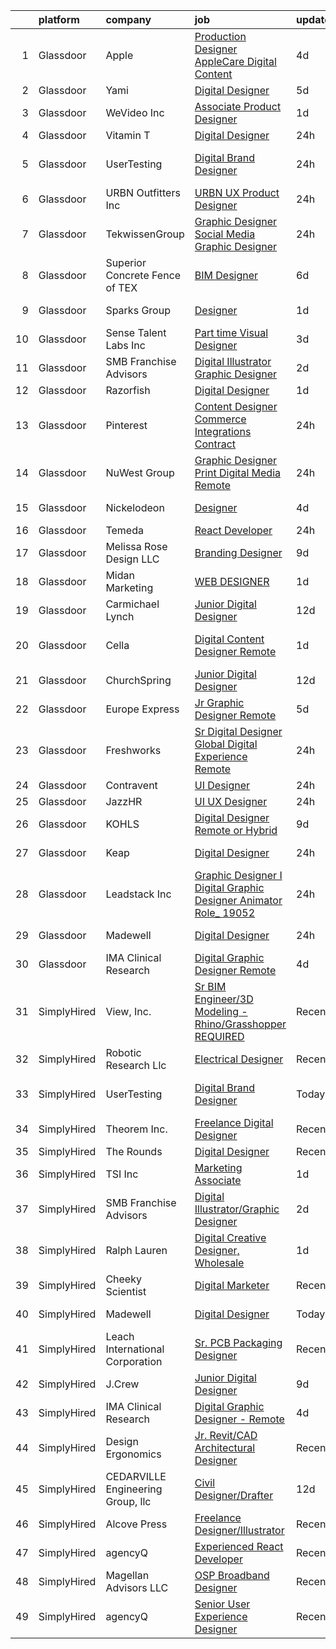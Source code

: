 

|    | platform    | company                           | job                                                                                                                                                                                                                                                                                                                                                                                                                                                                                                                                                                                                                                                                                                                                                                                                                                                                                                                                                                                                                                                                                                                     | update_time   | location            |
|---:|:------------|:----------------------------------|:------------------------------------------------------------------------------------------------------------------------------------------------------------------------------------------------------------------------------------------------------------------------------------------------------------------------------------------------------------------------------------------------------------------------------------------------------------------------------------------------------------------------------------------------------------------------------------------------------------------------------------------------------------------------------------------------------------------------------------------------------------------------------------------------------------------------------------------------------------------------------------------------------------------------------------------------------------------------------------------------------------------------------------------------------------------------------------------------------------------------|:--------------|:--------------------|
|  1 | Glassdoor   | Apple                             | [Production Designer  AppleCare Digital Content](https://www.glassdoor.com/partner/jobListing.htm?pos=127&ao=1136043&s=58&guid=00000181d76dfb75bf214b76447ea758&src=GD_JOB_AD&t=SR&vt=w&cs=1_753a69b4&cb=1657176718625&jobListingId=1007979225819&jrtk=3-0-1g7bmrusqgspc801-1g7bmrutag2q6800-dad11077a32df63b-)                                                                                                                                                                                                                                                                                                                                                                                                                                                                                                                                                                                                                                                                                                                                                                                                         | 4d            | Austin, TX          |
|  2 | Glassdoor   | Yami                              | [Digital Designer](https://www.glassdoor.com/partner/jobListing.htm?pos=125&ao=1136043&s=58&guid=00000181d76dfb75bf214b76447ea758&src=GD_JOB_AD&t=SR&vt=w&ea=1&cs=1_1f32bb45&cb=1657176718624&jobListingId=1007977646942&jrtk=3-0-1g7bmrusqgspc801-1g7bmrutag2q6800-9d231020461ecac7-)                                                                                                                                                                                                                                                                                                                                                                                                                                                                                                                                                                                                                                                                                                                                                                                                                                  | 5d            | Brea, CA            |
|  3 | Glassdoor   | WeVideo  Inc                      | [Associate Product Designer](https://www.glassdoor.com/partner/jobListing.htm?pos=121&ao=1136043&s=58&guid=00000181d76dfb75bf214b76447ea758&src=GD_JOB_AD&t=SR&vt=w&ea=1&cs=1_572ef78d&cb=1657176718624&jobListingId=1007985886796&jrtk=3-0-1g7bmrusqgspc801-1g7bmrutag2q6800-e0b6d83d11a9c633-)                                                                                                                                                                                                                                                                                                                                                                                                                                                                                                                                                                                                                                                                                                                                                                                                                        | 1d            | Remote              |
|  4 | Glassdoor   | Vitamin T                         | [Digital Designer](https://www.glassdoor.com/partner/jobListing.htm?pos=105&ao=1110586&s=58&guid=00000181d76dfb75bf214b76447ea758&src=GD_JOB_AD&t=SR&vt=w&cs=1_1f2553eb&cb=1657176718622&jobListingId=1007988105834&cpc=149B3D5996025BBA&jrtk=3-0-1g7bmrusqgspc801-1g7bmrutag2q6800-d18b897defb9bc20--6NYlbfkN0DMrcEu7yrtATojKJA7cEzGQ3FdRGWLh0CZQInL4ECGI6k5tN82kdM0cJmh4vC7GghezKk5m2JYmPve7fndKvJj3p1JGYJu3XmaJPEkqoeOCeitshuhieIdh4Ojb2neMV6Oe7_MHG-BY5XiSihBHsAxb9HzJTDGubyCarDoUJPvlCbhzVOn1EpKiucau4OFYHw0I-A8RdJ2PoE5r2FG-UmtgUdSrQnSP9-j4o684cMDAWMw0rIgGOKN4AYCJbom7-3FcbkVchlEicCB6H0e6_4roa5PtQKe0uh4pjCYrJqcepmsYyCm8WEPeQ420SfOejwkYahLKLIFKW8kWjbHvgW7CXdfryfVvNMkAiasX4-MYzRKlI1Ct4kMui7-d0NSUjk409DVgeN1s6B4NCk65RCqp-no_RwhepDhy1_3NgilqGP1ojxkNW_dxbUwXGuAS99jUWqAJfGbaUN_55z9KxvU0MO80sySYuc%3D)                                                                                                                                                                                                                                                                                                    | 24h           | Pacific, MO         |
|  5 | Glassdoor   | UserTesting                       | [Digital Brand Designer](https://www.glassdoor.com/partner/jobListing.htm?pos=108&ao=1136043&s=58&guid=00000181d76dfb75bf214b76447ea758&src=GD_JOB_AD&t=SR&vt=w&ea=1&cs=1_1141e7be&cb=1657176718623&jobListingId=1007987904975&jrtk=3-0-1g7bmrusqgspc801-1g7bmrutag2q6800-ada345bd557284a0-)                                                                                                                                                                                                                                                                                                                                                                                                                                                                                                                                                                                                                                                                                                                                                                                                                            | 24h           | San Francisco, CA   |
|  6 | Glassdoor   | URBN Outfitters  Inc              | [URBN UX Product Designer](https://www.glassdoor.com/partner/jobListing.htm?pos=124&ao=1136043&s=58&guid=00000181d76dfb75bf214b76447ea758&src=GD_JOB_AD&t=SR&vt=w&cs=1_b3e5c8f2&cb=1657176718624&jobListingId=1007987505483&jrtk=3-0-1g7bmrusqgspc801-1g7bmrutag2q6800-4bb462ea3878ac3e-)                                                                                                                                                                                                                                                                                                                                                                                                                                                                                                                                                                                                                                                                                                                                                                                                                               | 24h           | Philadelphia, PA    |
|  7 | Glassdoor   | TekwissenGroup                    | [Graphic Designer   Social Media Graphic Designer](https://www.glassdoor.com/partner/jobListing.htm?pos=118&ao=1136043&s=58&guid=00000181d76dfb75bf214b76447ea758&src=GD_JOB_AD&t=SR&vt=w&ea=1&cs=1_0bbfc9a7&cb=1657176718624&jobListingId=1007987621377&jrtk=3-0-1g7bmrusqgspc801-1g7bmrutag2q6800-0a3726a4981fb766-)                                                                                                                                                                                                                                                                                                                                                                                                                                                                                                                                                                                                                                                                                                                                                                                                  | 24h           | Remote              |
|  8 | Glassdoor   | Superior Concrete Fence of TEX    | [BIM Designer](https://www.glassdoor.com/partner/jobListing.htm?pos=126&ao=1136043&s=58&guid=00000181d76dfb75bf214b76447ea758&src=GD_JOB_AD&t=SR&vt=w&ea=1&cs=1_50295b52&cb=1657176718625&jobListingId=1007974818911&jrtk=3-0-1g7bmrusqgspc801-1g7bmrutag2q6800-9420eeb8041c5051-)                                                                                                                                                                                                                                                                                                                                                                                                                                                                                                                                                                                                                                                                                                                                                                                                                                      | 6d            | Remote              |
|  9 | Glassdoor   | Sparks Group                      | [Designer](https://www.glassdoor.com/partner/jobListing.htm?pos=106&ao=1110586&s=58&guid=00000181d76dfb75bf214b76447ea758&src=GD_JOB_AD&t=SR&vt=w&cs=1_4a4ffb02&cb=1657176718622&jobListingId=1007984907906&cpc=9908D8D4413DBB8A&jrtk=3-0-1g7bmrusqgspc801-1g7bmrutag2q6800-0cdb011dd245df0c--6NYlbfkN0CVbIAoVGlVV0muHIzlWY31dYj5hrVkKa7qBWZ-hZn3g-zWnitpxah_RyLopvrEJPKEAMPXU9HMaS80CXI05aqcrVwhsRjOUcSxdkVN9CKtUgpNsvbGofoE7kpAYqOOMva1hBxHUW74frjAQrMulyw2A9Vetgs4W6ZzE3A_m1H_MrNXR-RZ-yBd5HaUpA-sW9Otk5rr6U-0f60eNjF0nOVNJXF_Prv9V_CDQsCoDIBfSI65mHELGl8-naQB8lbLaCwkg2lx-xxWwoTr-unH2KcXUAjV4IDbo7mLo9lcbS2YA2lNIvFdcd_5lW1Cysw9VXPSotUW2sphCtndmex90buBfntNKIwZoXakm4Lp3huE9anqWqGHQKI5YKcAl0Gfv-_5J2Jfq1_xtNKudFVtbQHPWQY_w5I5-TZX_PFJBu7NRr8U7p_nifqMwtzJI-TQOVECu32Qtyx0uql09-1hA47jHfCVKvpDQyfzSUMl3vL54IkzZjlcyQuQ0mScZnnZF8s%3D)                                                                                                                                                                                                                                                                            | 1d            | Rockville, MD       |
| 10 | Glassdoor   | Sense Talent Labs  Inc            | [Part time Visual Designer](https://www.glassdoor.com/partner/jobListing.htm?pos=129&ao=1136043&s=58&guid=00000181d76dfb75bf214b76447ea758&src=GD_JOB_AD&t=SR&vt=w&ea=1&cs=1_f98607c9&cb=1657176718625&jobListingId=1007981065027&jrtk=3-0-1g7bmrusqgspc801-1g7bmrutag2q6800-9c75e0d85560babc-)                                                                                                                                                                                                                                                                                                                                                                                                                                                                                                                                                                                                                                                                                                                                                                                                                         | 3d            | Remote              |
| 11 | Glassdoor   | SMB Franchise Advisors            | [Digital Illustrator Graphic Designer](https://www.glassdoor.com/partner/jobListing.htm?pos=107&ao=1136043&s=58&guid=00000181d76dfb75bf214b76447ea758&src=GD_JOB_AD&t=SR&vt=w&ea=1&cs=1_537e7a1b&cb=1657176718623&jobListingId=1007982450518&jrtk=3-0-1g7bmrusqgspc801-1g7bmrutag2q6800-c5add34959eea285-)                                                                                                                                                                                                                                                                                                                                                                                                                                                                                                                                                                                                                                                                                                                                                                                                              | 2d            | Remote              |
| 12 | Glassdoor   | Razorfish                         | [Digital Designer](https://www.glassdoor.com/partner/jobListing.htm?pos=117&ao=1136043&s=58&guid=00000181d76dfb75bf214b76447ea758&src=GD_JOB_AD&t=SR&vt=w&ea=1&cs=1_65227683&cb=1657176718623&jobListingId=1007986436358&jrtk=3-0-1g7bmrusqgspc801-1g7bmrutag2q6800-bf3d6c023041c82c-)                                                                                                                                                                                                                                                                                                                                                                                                                                                                                                                                                                                                                                                                                                                                                                                                                                  | 1d            | Seattle, WA         |
| 13 | Glassdoor   | Pinterest                         | [Content Designer  Commerce Integrations  Contract ](https://www.glassdoor.com/partner/jobListing.htm?pos=109&ao=1136043&s=58&guid=00000181d76dfb75bf214b76447ea758&src=GD_JOB_AD&t=SR&vt=w&cs=1_80e54610&cb=1657176718623&jobListingId=1007987576663&jrtk=3-0-1g7bmrusqgspc801-1g7bmrutag2q6800-fd04889908ee5cf9-)                                                                                                                                                                                                                                                                                                                                                                                                                                                                                                                                                                                                                                                                                                                                                                                                     | 24h           | Remote              |
| 14 | Glassdoor   | NuWest Group                      | [Graphic Designer  Print   Digital Media  Remote  ](https://www.glassdoor.com/partner/jobListing.htm?pos=101&ao=1110586&s=58&guid=00000181d76dfb75bf214b76447ea758&src=GD_JOB_AD&t=SR&vt=w&ea=1&cs=1_0abaaa41&cb=1657176718622&jobListingId=1007988341618&cpc=ACBF47B84C432121&jrtk=3-0-1g7bmrusqgspc801-1g7bmrutag2q6800-b5671cee6b74a1b7--6NYlbfkN0DWCPMblvXmg65e051I_4RS2vwM3HfOIbdzHgj0Ry8eUTX2grtM8WtZedPS-r9tmH844Ak2jQAYXTWcYgTqVvp2WQmGK01gyq2EfbkBOV9O0PbhnIEdyKq3J8R6dyWLmh6vIsSrCmmjl1OQVJcCZ9ATk276R7meshG8sSq8iRBoOypBHYhX-uFBD9YiZWfq25IN5MmUOq2uBjXYHcKBNhJHS19x_33jG7pwglzwgGVjkUJwxkrngxBl17cEFivVohPoZASBUjt0L_8PRbIwLLcwe0p3p6Vr41BPk8JfljYcmAqgSS00aJiHE1lpINxhwumB2-J7NToK_2x1je5FmSVqUaLzb-STPA7DQ7GLR1czjDrK79AzcTA-FlPNjQ6nQaxc2hUCMSfNA24wK_tnuoZtwoL-LdBcAlfj2NNCMcEXRBLjLJJjL9ShDTsPoaymFCPdf6VP5SfeFicaQS9nzi9zTyE2w-sB6uohsQkZOW1I_bYGy0U-Is6j4hLD6-NOK0zCmbdI3FgcAO89DjcFrUhg)                                                                                                                                                                                                            | 24h           | Remote              |
| 15 | Glassdoor   | Nickelodeon                       | [Designer](https://www.glassdoor.com/partner/jobListing.htm?pos=130&ao=1136043&s=58&guid=00000181d76dfb75bf214b76447ea758&src=GD_JOB_AD&t=SR&vt=w&cs=1_5cbbc129&cb=1657176718625&jobListingId=1007979075873&jrtk=3-0-1g7bmrusqgspc801-1g7bmrutag2q6800-3dc31ccbb5604d4a-)                                                                                                                                                                                                                                                                                                                                                                                                                                                                                                                                                                                                                                                                                                                                                                                                                                               | 4d            | New York, NY        |
| 16 | Glassdoor   | Temeda                            | [React Developer](https://www.glassdoor.com/partner/jobListing.htm?pos=102&ao=1110586&s=58&guid=00000181d76dfb75bf214b76447ea758&src=GD_JOB_AD&t=SR&vt=w&ea=1&cs=1_ddfba3f5&cb=1657176718622&jobListingId=1007987835717&cpc=56632219D727AB75&jrtk=3-0-1g7bmrusqgspc801-1g7bmrutag2q6800-8efd362505ec4907--6NYlbfkN0Cdyrb_-SYpjIsC7ShR4LTJruqxAexHI1Km_0W0EzpI0TW7AkFEGeTk7U9uX7WBMWb1CWLmVDScP2RJSem67pTjIBS85lMR3Q5ouUbMkiy_LRrLkg7-D_GAFZ8XWoE2sRqttQSVBGEsw8VcgNib9Vr_mkOGZsgAQpXdyOzA8QJAfRVqH_jUMU4pKXOkLqM2ZfxnHgND0VoxSgTPTEv4s3AhA4zlooeQqm21gxNf6oMscVL8LifQy63M2f04nYb2SONLvpiNJRgI4-MsqC6QtsjNLA5zE8-Fh7ji_RtVDU86on6KkBlDZXSP8ucy946zk9WaVitoqR8542QGGNxfMFUUnzUnWD-RP3xwEtW-WwAEby1GqjiLO-wFEuXsAiMsuQdifQy88oXJmutqJIy_QGdg0D_8qW05pfpCqrNmEf0ys810IZXydLHPObusqYUdhg6QuLEVA-qKPPRZcFu6aBTx4-a-CMh1wAIBd8GwXt0hn71R9u1NwHDsKo5SacZlu2BNpcZILO2E7Q%3D%3D)                                                                                                                                                                                                                                                  | 24h           | Remote              |
| 17 | Glassdoor   | Melissa Rose Design  LLC          | [Branding Designer](https://www.glassdoor.com/partner/jobListing.htm?pos=120&ao=1136043&s=58&guid=00000181d76dfb75bf214b76447ea758&src=GD_JOB_AD&t=SR&vt=w&ea=1&cs=1_17324a05&cb=1657176718624&jobListingId=1007967370395&jrtk=3-0-1g7bmrusqgspc801-1g7bmrutag2q6800-bb4b974040c96fc5-)                                                                                                                                                                                                                                                                                                                                                                                                                                                                                                                                                                                                                                                                                                                                                                                                                                 | 9d            | Remote              |
| 18 | Glassdoor   | Midan Marketing                   | [WEB DESIGNER](https://www.glassdoor.com/partner/jobListing.htm?pos=128&ao=1136043&s=58&guid=00000181d76dfb75bf214b76447ea758&src=GD_JOB_AD&t=SR&vt=w&ea=1&cs=1_eea15e47&cb=1657176718625&jobListingId=1007985499088&jrtk=3-0-1g7bmrusqgspc801-1g7bmrutag2q6800-821ae2e9f6eb0c1c-)                                                                                                                                                                                                                                                                                                                                                                                                                                                                                                                                                                                                                                                                                                                                                                                                                                      | 1d            | Remote              |
| 19 | Glassdoor   | Carmichael Lynch                  | [Junior Digital Designer](https://www.glassdoor.com/partner/jobListing.htm?pos=114&ao=1136043&s=58&guid=00000181d76dfb75bf214b76447ea758&src=GD_JOB_AD&t=SR&vt=w&ea=1&cs=1_6ceb5ea4&cb=1657176718626&jobListingId=1007962826978&jrtk=3-0-1g7bmrusqgspc801-1g7bmrutag2q6800-4dae77b61d00ab72-)                                                                                                                                                                                                                                                                                                                                                                                                                                                                                                                                                                                                                                                                                                                                                                                                                           | 12d           | Minneapolis, MN     |
| 20 | Glassdoor   | Cella                             | [Digital Content Designer  Remote ](https://www.glassdoor.com/partner/jobListing.htm?pos=104&ao=1110586&s=58&guid=00000181d76dfb75bf214b76447ea758&src=GD_JOB_AD&t=SR&vt=w&cs=1_e5cc8a4e&cb=1657176718622&jobListingId=1007985843966&cpc=8795CF9063CD573D&jrtk=3-0-1g7bmrusqgspc801-1g7bmrutag2q6800-82bbee50f3c53bf4--6NYlbfkN0ABL5jwqrJX8j4-zsE1pdctockIOMh3bUiDojLxDHSgfnyfdrl215GIT9Vdrv6w9UkMXFIWX0s1t70yEQygukdqxHWFlf9Ma4eNYVzVU1vSp1Djzf7QtSreSFsAxgo5FlQ83fLYI54lp-5GlqkaXC9lzScJuKRSSzPK0WR2kPCTXWnmosnwCLwRpnoxjrMoTDnJ6vE3kPOAY8xnp71KJnkCHAgfhjKLapv_KOuAOADS7XjNtJFcfXO4eWw7iIFonuzH-BElJOC_8pTzuf-M8VBbuRZPfFvu_JbnhvZrrfgjN8BkICKX3bo4U017GdYjFCmAg9ucH4c5sSOdpx4V5dUYU8pGr69pO7SuIJT0A3QqYJJkJ4H7OSjwxL8efuSipxRV0pwFKjp1oipce4UAybl_clFopii2KhOt_QKSFf6rcqkm3buW0Lr_4fXp1aZsTwLg7JTo0ffguq58levJQJ0HGEyFTii_nw4JldJRxlOJ6SZU2FhHDBtDGXmiHoFJ_RWnQTuBU5szF7mtOMwCoG4A_jMoAqOsBoWBncx6rKSCcsIxy6cifPIK9uuNFZcKsfBLXAg-LFrRVsQtyiT_Wls62dgj2MhZ90KXo9UI7N1T5VAi1PXcV2NbypR_J-3T0JVsE4AyAa9qr5WIbx8jqyiSM9QMOXH93XYBY2GfTYySYV_3zUId9D3bSgbIVSAjFLfXsPChjqcPiWO0p0q1Gvg4LFQi6GWMaCyAQq_U00NI9PAl-qIuxrOZ) | 1d            | Fort Lauderdale, FL |
| 21 | Glassdoor   | ChurchSpring                      | [Junior Digital Designer](https://www.glassdoor.com/partner/jobListing.htm?pos=116&ao=1136043&s=58&guid=00000181d76dfb75bf214b76447ea758&src=GD_JOB_AD&t=SR&vt=w&ea=1&cs=1_16584235&cb=1657176718623&jobListingId=1007961741486&jrtk=3-0-1g7bmrusqgspc801-1g7bmrutag2q6800-7ddb821e6466d333-)                                                                                                                                                                                                                                                                                                                                                                                                                                                                                                                                                                                                                                                                                                                                                                                                                           | 12d           | Remote              |
| 22 | Glassdoor   | Europe Express                    | [Jr Graphic Designer  Remote](https://www.glassdoor.com/partner/jobListing.htm?pos=110&ao=1136043&s=58&guid=00000181d76dfb75bf214b76447ea758&src=GD_JOB_AD&t=SR&vt=w&ea=1&cs=1_09d34274&cb=1657176718623&jobListingId=1007978030363&jrtk=3-0-1g7bmrusqgspc801-1g7bmrutag2q6800-71c0db605f7e66e6-)                                                                                                                                                                                                                                                                                                                                                                                                                                                                                                                                                                                                                                                                                                                                                                                                                       | 5d            | Remote              |
| 23 | Glassdoor   | Freshworks                        | [Sr  Digital Designer  Global Digital Experience  Remote ](https://www.glassdoor.com/partner/jobListing.htm?pos=113&ao=1136043&s=58&guid=00000181d76dfb75bf214b76447ea758&src=GD_JOB_AD&t=SR&vt=w&cs=1_6524d567&cb=1657176718623&jobListingId=1007988977573&jrtk=3-0-1g7bmrusqgspc801-1g7bmrutag2q6800-09ae4a09fca69d6d-)                                                                                                                                                                                                                                                                                                                                                                                                                                                                                                                                                                                                                                                                                                                                                                                               | 24h           | New York, NY        |
| 24 | Glassdoor   | Contravent                        | [UI Designer](https://www.glassdoor.com/partner/jobListing.htm?pos=115&ao=1136043&s=58&guid=00000181d76dfb75bf214b76447ea758&src=GD_JOB_AD&t=SR&vt=w&ea=1&cs=1_d9370db8&cb=1657176718623&jobListingId=1007988590199&jrtk=3-0-1g7bmrusqgspc801-1g7bmrutag2q6800-bc8421835c0802f9-)                                                                                                                                                                                                                                                                                                                                                                                                                                                                                                                                                                                                                                                                                                                                                                                                                                       | 24h           | Remote              |
| 25 | Glassdoor   | JazzHR                            | [UI UX Designer](https://www.glassdoor.com/partner/jobListing.htm?pos=119&ao=1136043&s=58&guid=00000181d76dfb75bf214b76447ea758&src=GD_JOB_AD&t=SR&vt=w&ea=1&cs=1_4fd529cd&cb=1657176718624&jobListingId=1007988223826&jrtk=3-0-1g7bmrusqgspc801-1g7bmrutag2q6800-8d6b170ab1920189-)                                                                                                                                                                                                                                                                                                                                                                                                                                                                                                                                                                                                                                                                                                                                                                                                                                    | 24h           | Remote              |
| 26 | Glassdoor   | KOHLS                             | [Digital Designer  Remote or Hybrid ](https://www.glassdoor.com/partner/jobListing.htm?pos=122&ao=1136043&s=58&guid=00000181d76dfb75bf214b76447ea758&src=GD_JOB_AD&t=SR&vt=w&cs=1_ed011ed8&cb=1657176718624&jobListingId=1007967028636&jrtk=3-0-1g7bmrusqgspc801-1g7bmrutag2q6800-43f56d36aec0af78-)                                                                                                                                                                                                                                                                                                                                                                                                                                                                                                                                                                                                                                                                                                                                                                                                                    | 9d            | Menomonee Falls, WI |
| 27 | Glassdoor   | Keap                              | [Digital Designer](https://www.glassdoor.com/partner/jobListing.htm?pos=123&ao=1136043&s=58&guid=00000181d76dfb75bf214b76447ea758&src=GD_JOB_AD&t=SR&vt=w&ea=1&cs=1_c0681037&cb=1657176718624&jobListingId=1007988027086&jrtk=3-0-1g7bmrusqgspc801-1g7bmrutag2q6800-3cac88acd5f6f519-)                                                                                                                                                                                                                                                                                                                                                                                                                                                                                                                                                                                                                                                                                                                                                                                                                                  | 24h           | Chandler, AZ        |
| 28 | Glassdoor   | Leadstack Inc                     | [Graphic Designer I   Digital Graphic Designer   Animator Role_ 19052](https://www.glassdoor.com/partner/jobListing.htm?pos=103&ao=1110586&s=58&guid=00000181d76dfb75bf214b76447ea758&src=GD_JOB_AD&t=SR&vt=w&ea=1&cs=1_6ad6abad&cb=1657176718622&jobListingId=1007987950191&cpc=8795CF9063CD573D&jrtk=3-0-1g7bmrusqgspc801-1g7bmrutag2q6800-5b42ffce0b4773bf--6NYlbfkN0AN1DXOJ3XjvJpsorCLbwBX67_Zmbno95PICvIB5GJH13XHFuyYrum6AmNcT9_RMPOP8lpT2YUquwRZNeli3mQoeF3K3BBTrFbXc-AdLG_By9nFPzQrs5BB0pYvRMWgbkSo9DHBfMGAJwjrdwkuym2D2h-_CY4ZV8JdKfE5L-G1PTTmJaXN4SZOrVqZiG9uJ6jCEblMC87OGqZ7TiawLngDsOux7fKNZo4-9pMGowZkWSZJj48As51fCUZJuDl6g9KYDjv86-83N-VU7Z1xbJWRqA0uuRQuZnJespi5GUFsSTsQB_zl6XQ8fNSvUggv0-z4bCYtjp7NqlrT2XRAt0ZjDmXXAT7agUndQmxNUGUlsOxAss1mNdmxJQa8LHOidaWEoJ2uLTeiJPycbpo50NrQ_gEoKrfSS9vIjD5z7mzohA6VwPSZQ-kCQ9aOpPK2aijQguEH4_l-RXMIfAiHXs86BbFWmf_8ESjVKYJ6DDGe-CTkEYIKWC5jCOj6CVZWPWk%3D)                                                                                                                                                                                                           | 24h           | Remote              |
| 29 | Glassdoor   | Madewell                          | [Digital Designer](https://www.glassdoor.com/partner/jobListing.htm?pos=112&ao=1136043&s=58&guid=00000181d76dfb75bf214b76447ea758&src=GD_JOB_AD&t=SR&vt=w&cs=1_9e840bbe&cb=1657176718623&jobListingId=1007988806824&jrtk=3-0-1g7bmrusqgspc801-1g7bmrutag2q6800-4e05e2186e705900-)                                                                                                                                                                                                                                                                                                                                                                                                                                                                                                                                                                                                                                                                                                                                                                                                                                       | 24h           | New York, NY        |
| 30 | Glassdoor   | IMA Clinical Research             | [Digital Graphic Designer   Remote](https://www.glassdoor.com/partner/jobListing.htm?pos=111&ao=1136043&s=58&guid=00000181d76dfb75bf214b76447ea758&src=GD_JOB_AD&t=SR&vt=w&ea=1&cs=1_1ca7b732&cb=1657176718623&jobListingId=1007978526763&jrtk=3-0-1g7bmrusqgspc801-1g7bmrutag2q6800-9c2db155be9cf096-)                                                                                                                                                                                                                                                                                                                                                                                                                                                                                                                                                                                                                                                                                                                                                                                                                 | 4d            | Fairfield, NJ       |
| 31 | SimplyHired | View, Inc.                        | [Sr BIM Engineer/3D Modeling - Rhino/Grasshopper REQUIRED](https://www.simplyhired.com/job/r-EMDI_VtGPS56wqXDwIvVVf9Wc0_fV24JlkHogXp_SHsFRKSxtw7Q?q=digital+designer)                                                                                                                                                                                                                                                                                                                                                                                                                                                                                                                                                                                                                                                                                                                                                                                                                                                                                                                                                   | Recently      | Milpitas, CA        |
| 32 | SimplyHired | Robotic Research Llc              | [Electrical Designer](https://www.simplyhired.com/job/SGJ76gmM9EnO1jN6MgfXoA0UYWEDR7PFxxyMfsMS2ZqJkbpDOpj6uQ?q=digital+designer)                                                                                                                                                                                                                                                                                                                                                                                                                                                                                                                                                                                                                                                                                                                                                                                                                                                                                                                                                                                        | Recently      | Clarksburg, MD      |
| 33 | SimplyHired | UserTesting                       | [Digital Brand Designer](https://www.simplyhired.com/job/rsi8cJ6dPq1WV5AB0QG4IAws3gemIeB2-s1F4ehMoHERUNa4-4_Yew?q=digital+designer)                                                                                                                                                                                                                                                                                                                                                                                                                                                                                                                                                                                                                                                                                                                                                                                                                                                                                                                                                                                     | Today         | San Francisco, CA   |
| 34 | SimplyHired | Theorem Inc.                      | [Freelance Digital Designer](https://www.simplyhired.com/job/56lGdsd0NT_PxZyUFNh70kqoWHzzVt-FPe0mlhIYe9ffGxtFEGziRw?q=digital+designer)                                                                                                                                                                                                                                                                                                                                                                                                                                                                                                                                                                                                                                                                                                                                                                                                                                                                                                                                                                                 | Recently      | Remote              |
| 35 | SimplyHired | The Rounds                        | [Digital Designer](https://www.simplyhired.com/job/yK0bMlS_4jGSDlP-IU35S375anKPx-2VbQ-O-EGRLzA5F-iPc3w0Ng?q=digital+designer)                                                                                                                                                                                                                                                                                                                                                                                                                                                                                                                                                                                                                                                                                                                                                                                                                                                                                                                                                                                           | Recently      | Remote              |
| 36 | SimplyHired | TSI Inc                           | [Marketing Associate](https://www.simplyhired.com/job/VAH1UDKN-CqQA6Y7ZaF--kO5Kl0YKH6JSM7Ipjp_JlUojVy6D7c1Bg?q=digital+designer)                                                                                                                                                                                                                                                                                                                                                                                                                                                                                                                                                                                                                                                                                                                                                                                                                                                                                                                                                                                        | 1d            | Remote              |
| 37 | SimplyHired | SMB Franchise Advisors            | [Digital Illustrator/Graphic Designer](https://www.simplyhired.com/job/8losub6_ILil13F0GnS6wgsyADSZ3qbqZG9ugB3tD5jYP4yUi78zsA?q=digital+designer)                                                                                                                                                                                                                                                                                                                                                                                                                                                                                                                                                                                                                                                                                                                                                                                                                                                                                                                                                                       | 2d            | Remote              |
| 38 | SimplyHired | Ralph Lauren                      | [Digital Creative Designer, Wholesale](https://www.simplyhired.com/job/lpLbGpHv1Z1LhI8pD40RxX3Y82rWxobfpLaasZpZFOStE-dwYwWKHA?q=digital+designer)                                                                                                                                                                                                                                                                                                                                                                                                                                                                                                                                                                                                                                                                                                                                                                                                                                                                                                                                                                       | 1d            | New York, NY        |
| 39 | SimplyHired | Cheeky Scientist                  | [Digital Marketer](https://www.simplyhired.com/job/Tfe-XS-MFCqxXef0zf-fH8vl3rM1oUUs9h2_UppzmqaRAK3oNeLX4w?q=digital+designer)                                                                                                                                                                                                                                                                                                                                                                                                                                                                                                                                                                                                                                                                                                                                                                                                                                                                                                                                                                                           | Recently      | Remote              |
| 40 | SimplyHired | Madewell                          | [Digital Designer](https://www.simplyhired.com/job/XZg1CD-88FEhOVO0c2H2SJj_qTOSCFN9m88rUSiDcCr-omWTdLWqCQ?q=digital+designer)                                                                                                                                                                                                                                                                                                                                                                                                                                                                                                                                                                                                                                                                                                                                                                                                                                                                                                                                                                                           | Today         | New York, NY        |
| 41 | SimplyHired | Leach International Corporation   | [Sr. PCB Packaging Designer](https://www.simplyhired.com/job/CY_L3ifU6jHJIruCEt2By_gDJBLASOEM4rp4V4wOYWCvOYRfJANygg?q=digital+designer)                                                                                                                                                                                                                                                                                                                                                                                                                                                                                                                                                                                                                                                                                                                                                                                                                                                                                                                                                                                 | Recently      | Buena Park, CA      |
| 42 | SimplyHired | J.Crew                            | [Junior Digital Designer](https://www.simplyhired.com/job/iFKW6eYcCZWGl06aa79zy0Eku9rnBlrsH3JOCZ3BPWEBckdgP8_RHg?q=digital+designer)                                                                                                                                                                                                                                                                                                                                                                                                                                                                                                                                                                                                                                                                                                                                                                                                                                                                                                                                                                                    | 9d            | New York, NY        |
| 43 | SimplyHired | IMA Clinical Research             | [Digital Graphic Designer - Remote](https://www.simplyhired.com/job/8H5ygbIiMVWsfB6nft3IYkGFKDtbczz2hMIWGSXaLhwvyIxaBF7e8g?q=digital+designer)                                                                                                                                                                                                                                                                                                                                                                                                                                                                                                                                                                                                                                                                                                                                                                                                                                                                                                                                                                          | 4d            | Fairfield, NJ       |
| 44 | SimplyHired | Design Ergonomics                 | [Jr. Revit/CAD Architectural Designer](https://www.simplyhired.com/job/vALSwbc074iJ6CuqZVpoNo7oxSbm0chbGHQEoIWHTRW4m4zjbnB2iA?q=digital+designer)                                                                                                                                                                                                                                                                                                                                                                                                                                                                                                                                                                                                                                                                                                                                                                                                                                                                                                                                                                       | Recently      | Fall River, MA      |
| 45 | SimplyHired | CEDARVILLE Engineering Group, llc | [Civil Designer/Drafter](https://www.simplyhired.com/job/F-uPh9EbfxhihL0wRu7T8sW93ur_0H2InZ4loK1vspYPCjQw4lDRyA?q=digital+designer)                                                                                                                                                                                                                                                                                                                                                                                                                                                                                                                                                                                                                                                                                                                                                                                                                                                                                                                                                                                     | 12d           | Pottstown, PA       |
| 46 | SimplyHired | Alcove Press                      | [Freelance Designer/Illustrator](https://www.simplyhired.com/job/NFPOnORXu61AwCEsRn-lJr_s0fZ_cbKUmLO_BOEuhEuZwGrhey-t1A?q=digital+designer)                                                                                                                                                                                                                                                                                                                                                                                                                                                                                                                                                                                                                                                                                                                                                                                                                                                                                                                                                                             | Recently      | Remote              |
| 47 | SimplyHired | agencyQ                           | [Experienced React Developer](https://www.simplyhired.com/job/DIZ7VJ3Gxf8mOjogMOJwsxhBhFDehmz2FMiBZlUcSDM9x827OsNNOA?q=digital+designer)                                                                                                                                                                                                                                                                                                                                                                                                                                                                                                                                                                                                                                                                                                                                                                                                                                                                                                                                                                                | Recently      | Bethesda, MD        |
| 48 | SimplyHired | Magellan Advisors LLC             | [OSP Broadband Designer](https://www.simplyhired.com/job/ciuxo51gbko7GffD52DKo4UpAg6AQGeZqyURjzVjvA0YPEL1oa4Oqg?q=digital+designer)                                                                                                                                                                                                                                                                                                                                                                                                                                                                                                                                                                                                                                                                                                                                                                                                                                                                                                                                                                                     | Recently      | Kansas City, MO     |
| 49 | SimplyHired | agencyQ                           | [Senior User Experience Designer](https://www.simplyhired.com/job/cIDtvicOoH53aMYEP0Ljm-akwv5PTKqGSpFWDKdyocaD4666RjrRkA?q=digital+designer)                                                                                                                                                                                                                                                                                                                                                                                                                                                                                                                                                                                                                                                                                                                                                                                                                                                                                                                                                                            | Recently      | Bethesda, MD        |